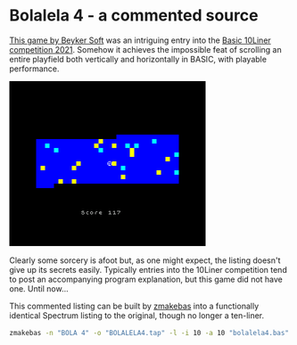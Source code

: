# Bolalela 4 - a commented source

[This game by Beyker Soft](https://bunsen.itch.io/bolalela-4-by-beyker-soft) was an intriguing entry into the [Basic 10Liner competition 2021](https://gkanold.wixsite.com/homeputerium/results-2021).
Somehow it achieves the impossible feat of scrolling an entire playfield both vertically and horizontally in BASIC, with playable performance.

[![Bolalela 4 gameplay](images/gameplay.gif "Bolalela 4 gameplay")](https://bunsen.itch.io/bolalela-4-by-beyker-soft)

Clearly some sorcery is afoot but, as one might expect, the listing doesn't give up its secrets easily. Typically entries into the 10Liner competition tend to post an accompanying program explanation, but this game did not have one. Until now...

This commented listing can be built by [zmakebas](https://github.com/ohnosec/zmakebas) into a functionally identical Spectrum listing to the original, though no longer a ten-liner.

```bash
zmakebas -n "BOLA 4" -o "BOLALELA4.tap" -l -i 10 -a 10 "bolalela4.bas"
```

